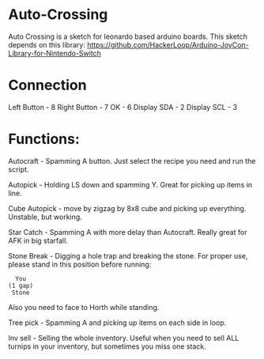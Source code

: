 # Auto-Crossing
Auto Crossing is a sketch for leonardo based arduino boards.
This sketch depends on this library: https://github.com/HackerLoop/Arduino-JoyCon-Library-for-Nintendo-Switch

# Connection

Left Button - 8
Right Button - 7
OK - 6
Display SDA - 2
Display SCL - 3

# Functions:

Autocraft - Spamming A button. Just select the recipe you need and run the script.

Autopick - Holding LS down and spamming Y. Great for picking up items in line.

Cube Autopick - move by zigzag by 8x8 cube and picking up everything. Unstable, but working.

Star Catch - Spamming A with more delay than Autocraft. Really great for AFK in big starfall.

Stone Break - Digging a hole trap and breaking the stone. For proper use, please stand in this position before running:

```
  You
(1 gap)
 Stone
```
Also you need to face to Horth while standing.

Tree pick - Spamming A and picking up items on each side in loop.

Inv sell - Selling the whole inventory. Useful when you need to sell ALL turnips in your inventory, but sometimes you miss one stack.

